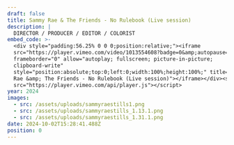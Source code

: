 ```yaml
---
draft: false
title: Sammy Rae & The Friends - No Rulebook (Live session)
description: |
  DIRECTOR / PRODUCER / EDITOR / COLORIST
embed_code: >-
  <div style="padding:56.25% 0 0 0;position:relative;"><iframe
  src="https://player.vimeo.com/video/1013554608?badge=0&amp;autopause=0&amp;player_id=0&amp;app_id=58479"
  frameborder="0" allow="autoplay; fullscreen; picture-in-picture;
  clipboard-write"
  style="position:absolute;top:0;left:0;width:100%;height:100%;" title="Sammy
  Rae &amp; The Friends - No Rulebook (Live session)"></iframe></div><script
  src="https://player.vimeo.com/api/player.js"></script>
year: 2024
images:
  - src: /assets/uploads/sammyraestills1.png
  - src: /assets/uploads/sammyraestills_1.13.1.png
  - src: /assets/uploads/sammyraestills_1.31.1.png
date: 2024-10-02T15:28:41.488Z
position: 0
---
```


